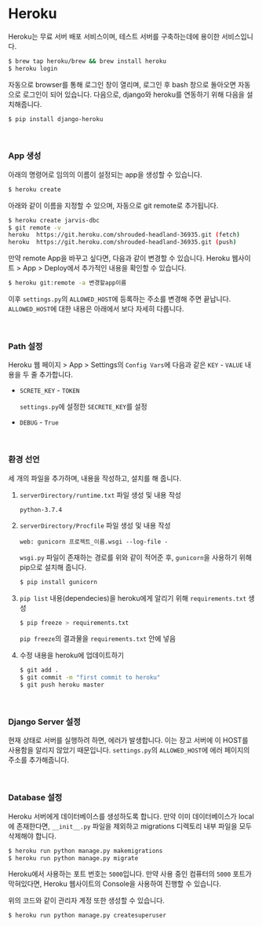 # Heroku

Heroku는 무료 서버 배포 서비스이며, 테스트 서버를 구축하는데에 용이한 서비스입니다.

```bash
$ brew tap heroku/brew && brew install heroku
$ heroku login
```

자동으로 browser를 통해 로그인 창이 열리며, 로그인 후 bash 창으로 돌아오면 자동으로 로그인이 되어 있습니다. 다음으로, django와 heroku를 연동하기 위해 다음을 설치해줍니다.

```bash
$ pip install django-heroku
```

<br>

### App 생성

아래의 명령어로 임의의 이름이 설정되는 app을 생성할 수 있습니다.

```bash
$ heroku create
```

아래와 같이 이름을 지정할 수 있으며, 자동으로 git remote로 추가됩니다.

```bash
$ heroku create jarvis-dbc
$ git remote -v
heroku	https://git.heroku.com/shrouded-headland-36935.git (fetch)
heroku	https://git.heroku.com/shrouded-headland-36935.git (push)
```

만약 remote App을 바꾸고 싶다면, 다음과 같이 변경할 수 있습니다. Heroku 웹사이트 > App > Deploy에서 추가적인 내용을 확인할 수 있습니다.

```bash
$ heroku git:remote -a 변경할app이름
```

이후 `settings.py`의 `ALLOWED_HOST`에 등록하는 주소를 변경해 주면 끝납니다. `ALLOWED_HOST`에 대한 내용은 아래에서 보다 자세히 다룹니다.

<br>

### Path 설정

Heroku 웹 페이지 > App > Settings의 `Config Vars`에 다음과 같은 `KEY` - `VALUE` 내용을 두 줄 추가합니다.

- `SCRETE_KEY` -  `TOKEN`

  `settings.py`에 설정한 `SECRETE_KEY`를 설정

- `DEBUG` - `True`

<br>

### 환경 선언

세 개의 파일을 추가하며, 내용을 작성하고, 설치를 해 줍니다.

1. `serverDirectory/runtime.txt` 파일 생성 및 내용 작성

   ```
   python-3.7.4
   ```

2. `serverDirectory/Procfile` 파일 생성 및 내용 작성

   ```
   web: gunicorn 프로젝트_이름.wsgi --log-file -
   ```

   `wsgi.py` 파일이 존재하는 경로를 위와 같이 적어준 후, `gunicorn`을 사용하기 위해 pip으로 설치해 줍니다.

   ```bash
   $ pip install gunicorn
   ```

3. `pip list` 내용(dependecies)을 heroku에게 알리기 위해 `requirements.txt` 생성

   ```bash
   $ pip freeze > requirements.txt
   ```

   `pip freeze`의 결과물을 `requirements.txt` 안에 넣음

4. 수정 내용을 heroku에 업데이트하기

   ```bash
   $ git add .
   $ git commit -m "first commit to heroku"
   $ git push heroku master
   ```

<br>

### Django Server 설정

현재 상태로 서버를 실행하려 하면, 에러가 발생합니다. 이는 장고 서버에 이 HOST를 사용함을 알리지 않았기 때문입니다. `settings.py`의 `ALLOWED_HOST`에 에러 페이지의 주소를 추가해줍니다.

<br>

### Database 설정

Heroku 서버에게 데이터베이스를 생성하도록 합니다. 만약 이미 데이터베이스가 local에 존재한다면, `__init__.py` 파일을 제외하고 migrations 디렉토리 내부 파일을 모두 삭제해야 합니다.

```bash
$ heroku run python manage.py makemigrations
$ heroku run python manage.py migrate
```

Heroku에서 사용하는 포트 번호는 `5000`입니다. 만약 사용 중인 컴퓨터의 `5000` 포트가 막혀있다면, Heroku 웹사이트의 Console을 사용하여 진행할 수 있습니다.

위의 코드와 같이 관리자 계정 또한 생성할 수 있습니다.

```bash
$ heroku run python manage.py createsuperuser
```

